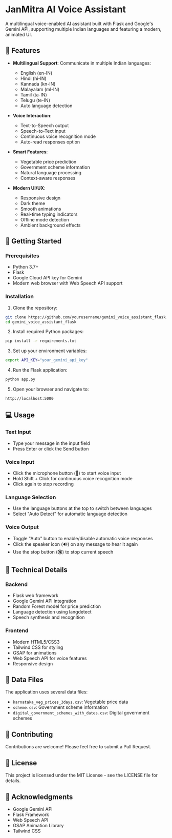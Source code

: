 # JanMitra AI Voice Assistant

A multilingual voice-enabled AI assistant built with Flask and Google's Gemini API, supporting multiple Indian languages and featuring a modern, animated UI.

## 🌟 Features

- **Multilingual Support**: Communicate in multiple Indian languages:
  - English (en-IN)
  - Hindi (hi-IN)
  - Kannada (kn-IN)
  - Malayalam (ml-IN)
  - Tamil (ta-IN)
  - Telugu (te-IN)
  - Auto language detection

- **Voice Interaction**:
  - Text-to-Speech output
  - Speech-to-Text input
  - Continuous voice recognition mode
  - Auto-read responses option

- **Smart Features**:
  - Vegetable price prediction
  - Government scheme information
  - Natural language processing
  - Context-aware responses

- **Modern UI/UX**:
  - Responsive design
  - Dark theme
  - Smooth animations
  - Real-time typing indicators
  - Offline mode detection
  - Ambient background effects

## 🚀 Getting Started

### Prerequisites

- Python 3.7+
- Flask
- Google Cloud API key for Gemini
- Modern web browser with Web Speech API support

### Installation

1. Clone the repository:
```bash
git clone https://github.com/yourusername/gemini_voice_assistant_flask.git
cd gemini_voice_assistant_flask
```

2. Install required Python packages:
```bash
pip install -r requirements.txt
```

3. Set up your environment variables:
```bash
export API_KEY="your_gemini_api_key"
```

4. Run the Flask application:
```bash
python app.py
```

5. Open your browser and navigate to:
```
http://localhost:5000
```

## 💻 Usage

### Text Input
- Type your message in the input field
- Press Enter or click the Send button

### Voice Input
- Click the microphone button (🎤) to start voice input
- Hold Shift + Click for continuous voice recognition mode
- Click again to stop recording

### Language Selection
- Use the language buttons at the top to switch between languages
- Select "Auto Detect" for automatic language detection

### Voice Output
- Toggle "Auto" button to enable/disable automatic voice responses
- Click the speaker icon (🔊) on any message to hear it again
- Use the stop button (🔇) to stop current speech

## 🔧 Technical Details

### Backend
- Flask web framework
- Google Gemini API integration
- Random Forest model for price prediction
- Language detection using langdetect
- Speech synthesis and recognition

### Frontend
- Modern HTML5/CSS3
- Tailwind CSS for styling
- GSAP for animations
- Web Speech API for voice features
- Responsive design

## 📝 Data Files

The application uses several data files:
- `karnataka_veg_prices_3days.csv`: Vegetable price data
- `scheme.csv`: Government scheme information
- `digital_government_schemes_with_dates.csv`: Digital government schemes

## 🤝 Contributing

Contributions are welcome! Please feel free to submit a Pull Request.

## 📄 License

This project is licensed under the MIT License - see the LICENSE file for details.

## 🙏 Acknowledgments

- Google Gemini API
- Flask Framework
- Web Speech API
- GSAP Animation Library
- Tailwind CSS 